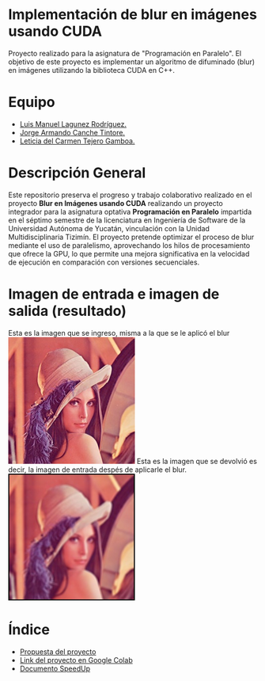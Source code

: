 #  Implementación de blur en imágenes usando CUDA
Proyecto realizado para la asignatura de "Programación en Paralelo". El objetivo de este proyecto es implementar un algoritmo de difuminado (blur) en imágenes utilizando la biblioteca CUDA en C++.

# Equipo
* [Luis Manuel Lagunez Rodríguez.](https://github.com/LuisLagunez)
* [Jorge Armando Canche Tintore.](https://github.com/ArmandoCanche)
* [Leticia del Carmen Tejero Gamboa.](https://github.com/LeticiaTejeroGamboa2401)

# Descripción General
Este repositorio preserva el progreso y trabajo colaborativo realizado en el proyecto **Blur en Imágenes usando CUDA** realizando un proyecto integrador para la asignatura optativa **Programación en Paralelo** impartida en el séptimo semestre de la licenciatura en Ingeniería de Software de la Universidad Autónoma de Yucatán, vinculación con la Unidad Multidisciplinaria Tizimín. El proyecto pretende optimizar el proceso de blur mediante el uso de paralelismo, aprovechando los hilos de procesamiento que ofrece la GPU, lo que permite una mejora significativa en la velocidad de ejecución en comparación con versiones secuenciales.

# Imagen de entrada e imagen de salida (resultado)
Esta es la imagen que se ingreso, misma a la que se le aplicó el blur
![Imagen de entrada](lenna.jpg)
Esta es la imagen que se devolvió es decir, la imagen de entrada despés de aplicarle el blur.
![Imagen de salida](blurred_image_cuda.jpg)


# Índice
* [Propuesta del proyecto](Propuesta_Proyecto_PP.pdf)
* [Link del proyecto en Google Colab](https://colab.research.google.com/drive/1RDja2K-to6apKmBiHaswSrCkpTRf2X4y?usp=sharing)
* [Documento SpeedUp](SpeedUp.pdf)
